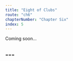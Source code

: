 ```yaml
---
title: "Eight of Clubs"
route: "ch6"
chapterNumber: "Chapter Six"
index: 5
---
```


Coming soon...

## ---